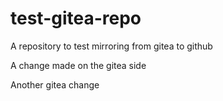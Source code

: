 # test-gitea-repo

A repository to test mirroring from gitea to github

A change made on the gitea side

Another gitea change